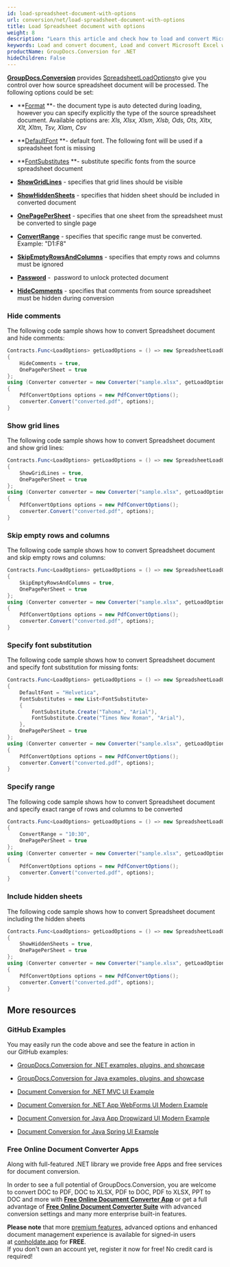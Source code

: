 ```yaml
---
id: load-spreadsheet-document-with-options
url: conversion/net/load-spreadsheet-document-with-options
title: Load Spreadsheet document with options
weight: 8
description: "Learn this article and check how to load and convert Microsoft Excel and Open Document spreadsheets with advanced options using GroupDocs.Conversion for .NET API."
keywords: Load and convert document, Load and convert Microsoft Excel workbook, Load and convert XLSX document, Load and convert XLS spreadsheet
productName: GroupDocs.Conversion for .NET
hideChildren: False
---
```

[**GroupDocs.Conversion**](https://products.groupdocs.com/conversion/net) provides [SpreadsheetLoadOptions](https://apireference.groupdocs.com/net/conversion/groupdocs.conversion.options.load/spreadsheetloadoptions)to give you control over how source spreadsheet document will be processed. The following options could be set:

*   **[Format](https://apireference.groupdocs.com/net/conversion/groupdocs.conversion.options.load/spreadsheetloadoptions/properties/format) **\- the document type is auto detected during loading, however you can specify explicitly the type of the source spreadsheet document. Available options are: *Xls, Xlsx, Xlsm, Xlsb, Ods, Ots, Xltx, Xlt, Xltm, Tsv, Xlam, Csv*
*   **[DefaultFont](https://apireference.groupdocs.com/net/conversion/groupdocs.conversion.options.load/spreadsheetloadoptions/properties/defaultfont) **\- default font. The following font will be used if a spreadsheet font is missing  
    
*   **[FontSubstitutes](https://apireference.groupdocs.com/net/conversion/groupdocs.conversion.options.load/spreadsheetloadoptions/properties/fontsubstitutes) **\- substitute specific fonts from the source spreadsheet document
*   **[ShowGridLines](https://apireference.groupdocs.com/net/conversion/groupdocs.conversion.options.load/spreadsheetloadoptions/properties/showgridlines)** - specifies that grid lines should be visible  
    
*   **[ShowHiddenSheets](https://apireference.groupdocs.com/net/conversion/groupdocs.conversion.options.load/spreadsheetloadoptions/properties/showhiddensheets)** - specifies that hidden sheet should be included in converted document  
    
*   **[OnePagePerSheet](https://apireference.groupdocs.com/net/conversion/groupdocs.conversion.options.load/spreadsheetloadoptions/properties/onepagepersheet)** - specifies that one sheet from the spreadsheet must be converted to single page  
    
*   **[ConvertRange](https://apireference.groupdocs.com/net/conversion/groupdocs.conversion.options.load/spreadsheetloadoptions/properties/convertrange)** - specifies that specific range must be converted. Example: "D1:F8"
*   **[SkipEmptyRowsAndColumns](https://apireference.groupdocs.com/net/conversion/groupdocs.conversion.options.load/spreadsheetloadoptions/properties/skipemptyrowsandcolumns)** - specifies that empty rows and columns must be ignored
*   **[Password](https://apireference.groupdocs.com/net/conversion/groupdocs.conversion.options.load/spreadsheetloadoptions/properties/password)** -  password to unlock protected document
*   **[HideComments](https://apireference.groupdocs.com/net/conversion/groupdocs.conversion.options.load/spreadsheetloadoptions/properties/hidecomments)** - specifies that comments from source spreadsheet must be hidden during conversion

### Hide comments

The following code sample shows how to convert Spreadsheet document and hide comments:

```csharp
Contracts.Func<LoadOptions> getLoadOptions = () => new SpreadsheetLoadOptions
{
    HideComments = true,
    OnePagePerSheet = true
};
using (Converter converter = new Converter("sample.xlsx", getLoadOptions))
{
    PdfConvertOptions options = new PdfConvertOptions();
    converter.Convert("converted.pdf", options);
}
```

### Show grid lines

The following code sample shows how to convert Spreadsheet document and show grid lines:

```csharp
Contracts.Func<LoadOptions> getLoadOptions = () => new SpreadsheetLoadOptions
{
    ShowGridLines = true,
    OnePagePerSheet = true
};
using (Converter converter = new Converter("sample.xlsx", getLoadOptions))
{
    PdfConvertOptions options = new PdfConvertOptions();
    converter.Convert("converted.pdf", options);
}
```

### Skip empty rows and columns

The following code sample shows how to convert Spreadsheet document and skip empty rows and columns:

```csharp
Contracts.Func<LoadOptions> getLoadOptions = () => new SpreadsheetLoadOptions
{
    SkipEmptyRowsAndColumns = true,
    OnePagePerSheet = true
};
using (Converter converter = new Converter("sample.xlsx", getLoadOptions))
{
    PdfConvertOptions options = new PdfConvertOptions();
    converter.Convert("converted.pdf", options);
}
```

### Specify font substitution

The following code sample shows how to convert Spreadsheet document and specify font substitution for missing fonts:

```csharp
Contracts.Func<LoadOptions> getLoadOptions = () => new SpreadsheetLoadOptions
{
    DefaultFont = "Helvetica",
    FontSubstitutes = new List<FontSubstitute>
    {
        FontSubstitute.Create("Tahoma", "Arial"),
        FontSubstitute.Create("Times New Roman", "Arial"),
    },
    OnePagePerSheet = true
};
using (Converter converter = new Converter("sample.xlsx", getLoadOptions))
{
    PdfConvertOptions options = new PdfConvertOptions();
    converter.Convert("converted.pdf", options);
}
```

### Specify range

The following code sample shows how to convert Spreadsheet document and specify exact range of rows and columns to be converted

```csharp
Contracts.Func<LoadOptions> getLoadOptions = () => new SpreadsheetLoadOptions
{
    ConvertRange = "10:30",
    OnePagePerSheet = true
};
using (Converter converter = new Converter("sample.xlsx", getLoadOptions))
{
    PdfConvertOptions options = new PdfConvertOptions();
    converter.Convert("converted.pdf", options);
}
```

### Include hidden sheets

The following code sample shows how to convert Spreadsheet document including the hidden sheets

```csharp
Contracts.Func<LoadOptions> getLoadOptions = () => new SpreadsheetLoadOptions
{
    ShowHiddenSheets = true,
    OnePagePerSheet = true
};
using (Converter converter = new Converter("sample.xlsx", getLoadOptions))
{
    PdfConvertOptions options = new PdfConvertOptions();
    converter.Convert("converted.pdf", options);
}
```

## More resources

### GitHub Examples

You may easily run the code above and see the feature in action in our GitHub examples:

*   [GroupDocs.Conversion for .NET examples, plugins, and showcase](https://github.com/groupdocs-conversion/GroupDocs.Conversion-for-.NET)
    
*   [GroupDocs.Conversion for Java examples, plugins, and showcase](https://github.com/groupdocs-conversion/GroupDocs.Conversion-for-Java)
    
*   [Document Conversion for .NET MVC UI Example](https://github.com/groupdocs-conversion/GroupDocs.Conversion-for-.NET-MVC) 
    
*   [Document Conversion for .NET App WebForms UI Modern Example](https://github.com/groupdocs-conversion/GroupDocs.Conversion-for-.NET-WebForms)
    
*   [Document Conversion for Java App Dropwizard UI Modern Example](https://github.com/groupdocs-conversion/GroupDocs.Conversion-for-Java-Dropwizard)
    
*   [Document Conversion for Java Spring UI Example](https://github.com/groupdocs-conversion/GroupDocs.Conversion-for-Java-Spring)
    

### Free Online Document Converter Apps

Along with full-featured .NET library we provide free Apps and free services for document conversion.

In order to see a full potential of GroupDocs.Conversion, you are welcome to convert DOC to PDF, DOC to XLSX, PDF to DOC, PDF to XLSX, PPT to DOC and more with **[Free Online Document Converter App](https://products.groupdocs.app/conversion)** or get a full advantage of **[Free Online Document Converter Suite](https://conholdate.app/features/document-converter-online)** with advanced conversion settings and many more enterprise built-in features.

**Please note** that more [premium features](https://conholdate.app/features), advanced options and enhanced document management experience is available for signed-in users at [conholdate.app](https://conholdate.app/) for **FREE**.  
If you don't own an account yet, register it now for free! No credit card is required!
